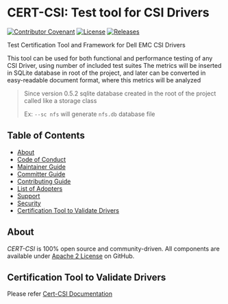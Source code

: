 <!--
Copyright (c) 2022 Dell Inc., or its subsidiaries. All Rights Reserved.

Licensed under the Apache License, Version 2.0 (the "License");
you may not use this file except in compliance with the License.
You may obtain a copy of the License at

    http://www.apache.org/licenses/LICENSE-2.0
-->

# CERT-CSI: Test tool for CSI Drivers

[![Contributor Covenant](https://img.shields.io/badge/Contributor%20Covenant-v2.0%20adopted-ff69b4.svg)](docs/CODE_OF_CONDUCT.md) 
[![License](https://img.shields.io/badge/License-Apache%202.0-blue.svg)](https://www.apache.org/licenses/LICENSE-2.0)
[![Releases](https://img.shields.io/badge/Releases-green.svg)](https://github.com/dell/cert-csi/releases)

Test Certification Tool and Framework for Dell EMC CSI Drivers

This tool can be used for both functional and performance testing of any CSI Driver, using number of included test suites The metrics will be inserted in SQLite database in root of the project, and later can be converted in
easy-readable document format, where this metrics will be analyzed

> Since version 0.5.2 sqlite database created in the root of the project called like a storage class
>
>Ex: `--sc nfs` will generate `nfs.db` database file

## Table of Contents

* [About](#about)
* [Code of Conduct](https://github.com/dell/csm/blob/main/docs/CODE_OF_CONDUCT.md)
* [Maintainer Guide](https://github.com/dell/csm/blob/main/docs/MAINTAINER_GUIDE.md)
* [Committer Guide](https://github.com/dell/csm/blob/main/docs/COMMITTER_GUIDE.md)
* [Contributing Guide](https://github.com/dell/csm/blob/main/docs/CONTRIBUTING.md)
* [List of Adopters](https://github.com/dell/csm/blob/main/docs/ADOPTERS.md)
* [Support](https://github.com/dell/csm/blob/main/docs/SUPPORT.md)
* [Security](https://github.com/dell/csm/blob/main/docs/SECURITY.md)
* [Certification Tool to Validate Drivers](#certification-tool-to-validate-drivers)

## About

_CERT-CSI_ is 100% open source and community-driven. All components are available
under [Apache 2 License](https://www.apache.org/licenses/LICENSE-2.0.html) on
GitHub.

## Certification Tool to Validate Drivers
Please refer [Cert-CSI Documentation](https://dell.github.io/csm-docs/docs/support/cert-csi/)
